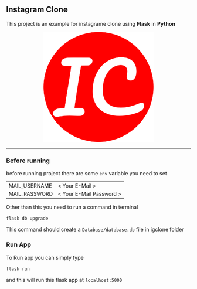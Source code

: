 ## Instagram Clone

This project is an example for instagrame clone using **Flask** in **Python**

<p align="center">
  <img src="/app/static/images/favico/favicon-512x512.png" width=300 height=300 alt="Instagram Clone"/>
</p>

---
### Before running
before running project there are some `env` variable you need to set


|  |  | 
| ---- | --- |
| MAIL_USERNAME | < Your E-Mail >  |   
| MAIL_PASSWORD | < Your E-Mail Password > |

Other than this you need to run a command in terminal

```BASH
flask db upgrade
```
This command should create a `Database/database.db` file in igclone folder

### Run App
To Run app you can simply type
```
flask run
```
and this will run this flask app at `localhost:5000` 
